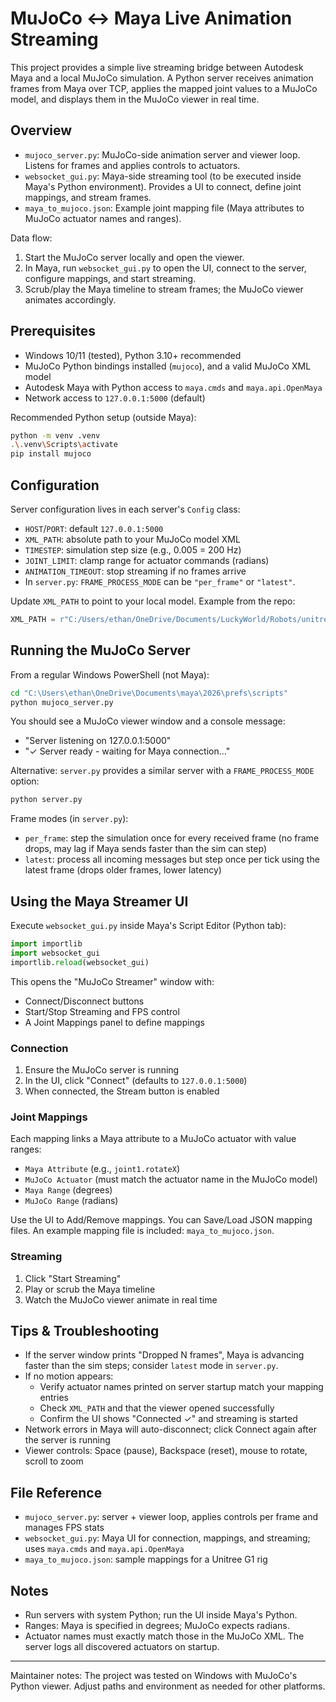 # MuJoCo <-> Maya Live Animation Streaming

This project provides a simple live streaming bridge between Autodesk Maya and a local MuJoCo simulation. A Python server receives animation frames from Maya over TCP, applies the mapped joint values to a MuJoCo model, and displays them in the MuJoCo viewer in real time.

## Overview

- `mujoco_server.py`: MuJoCo-side animation server and viewer loop. Listens for frames and applies controls to actuators.
 - `websocket_gui.py`: Maya-side streaming tool (to be executed inside Maya's Python environment). Provides a UI to connect, define joint mappings, and stream frames.
- `maya_to_mujoco.json`: Example joint mapping file (Maya attributes to MuJoCo actuator names and ranges).

Data flow:
1) Start the MuJoCo server locally and open the viewer.
2) In Maya, run `websocket_gui.py` to open the UI, connect to the server, configure mappings, and start streaming.
3) Scrub/play the Maya timeline to stream frames; the MuJoCo viewer animates accordingly.

## Prerequisites

- Windows 10/11 (tested), Python 3.10+ recommended
- MuJoCo Python bindings installed (`mujoco`), and a valid MuJoCo XML model
- Autodesk Maya with Python access to `maya.cmds` and `maya.api.OpenMaya`
- Network access to `127.0.0.1:5000` (default)

Recommended Python setup (outside Maya):
```bash
python -m venv .venv
.\.venv\Scripts\activate
pip install mujoco
```

## Configuration

Server configuration lives in each server's `Config` class:

- `HOST`/`PORT`: default `127.0.0.1:5000`
- `XML_PATH`: absolute path to your MuJoCo model XML
- `TIMESTEP`: simulation step size (e.g., 0.005 = 200 Hz)
- `JOINT_LIMIT`: clamp range for actuator commands (radians)
- `ANIMATION_TIMEOUT`: stop streaming if no frames arrive
- In `server.py`: `FRAME_PROCESS_MODE` can be `"per_frame"` or `"latest"`.

Update `XML_PATH` to point to your local model. Example from the repo:

```python
XML_PATH = r"C:/Users/ethan/OneDrive/Documents/LuckyWorld/Robots/unitree_g1_new/scene.xml"
```

## Running the MuJoCo Server

From a regular Windows PowerShell (not Maya):

```bash
cd "C:\Users\ethan\OneDrive\Documents\maya\2026\prefs\scripts"
python mujoco_server.py
```

You should see a MuJoCo viewer window and a console message:

- "Server listening on 127.0.0.1:5000"
- "✓ Server ready - waiting for Maya connection..."

Alternative: `server.py` provides a similar server with a `FRAME_PROCESS_MODE` option:

```bash
python server.py
```

Frame modes (in `server.py`):
- `per_frame`: step the simulation once for every received frame (no frame drops, may lag if Maya sends faster than the sim can step)
- `latest`: process all incoming messages but step once per tick using the latest frame (drops older frames, lower latency)

## Using the Maya Streamer UI

Execute `websocket_gui.py` inside Maya's Script Editor (Python tab):

```python
import importlib
import websocket_gui
importlib.reload(websocket_gui)
```

This opens the "MuJoCo Streamer" window with:
- Connect/Disconnect buttons
- Start/Stop Streaming and FPS control
- A Joint Mappings panel to define mappings

### Connection
1) Ensure the MuJoCo server is running
2) In the UI, click "Connect" (defaults to `127.0.0.1:5000`)
3) When connected, the Stream button is enabled

### Joint Mappings
Each mapping links a Maya attribute to a MuJoCo actuator with value ranges:
- `Maya Attribute` (e.g., `joint1.rotateX`)
- `MuJoCo Actuator` (must match the actuator name in the MuJoCo model)
- `Maya Range` (degrees)
- `MuJoCo Range` (radians)

Use the UI to Add/Remove mappings. You can Save/Load JSON mapping files. An example mapping file is included: `maya_to_mujoco.json`.

### Streaming
1) Click "Start Streaming"
2) Play or scrub the Maya timeline
3) Watch the MuJoCo viewer animate in real time

## Tips & Troubleshooting

- If the server window prints "Dropped N frames", Maya is advancing faster than the sim steps; consider `latest` mode in `server.py`.
- If no motion appears:
  - Verify actuator names printed on server startup match your mapping entries
  - Check `XML_PATH` and that the viewer opened successfully
  - Confirm the UI shows "Connected ✓" and streaming is started
- Network errors in Maya will auto-disconnect; click Connect again after the server is running
- Viewer controls: Space (pause), Backspace (reset), mouse to rotate, scroll to zoom

## File Reference

- `mujoco_server.py`: server + viewer loop, applies controls per frame and manages FPS stats
- `websocket_gui.py`: Maya UI for connection, mappings, and streaming; uses `maya.cmds` and `maya.api.OpenMaya`
- `maya_to_mujoco.json`: sample mappings for a Unitree G1 rig

## Notes

- Run servers with system Python; run the UI inside Maya's Python.
- Ranges: Maya is specified in degrees; MuJoCo expects radians.
- Actuator names must exactly match those in the MuJoCo XML. The server logs all discovered actuators on startup.

---

Maintainer notes: The project was tested on Windows with MuJoCo's Python viewer. Adjust paths and environment as needed for other platforms.


